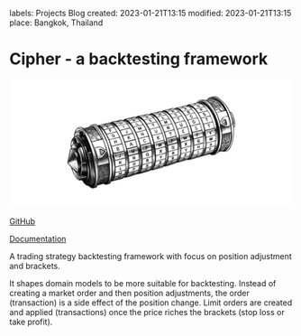 labels: Projects
        Blog
created: 2023-01-21T13:15
modified: 2023-01-21T13:15
place: Bangkok, Thailand

# Cipher - a backtesting framework

![cipher bt](cipher_wide.jpeg)

[GitHub](https://github.com/nanvel/cipher-bt)

[Documentation](https://cipher.nanvel.com/)

A trading strategy backtesting framework with focus on position adjustment and brackets.

It shapes domain models to be more suitable for backtesting. Instead of creating a market order and then position adjustments, the order (transaction) is a side effect of the position change. Limit orders are created and applied (transactions) once the price riches the brackets (stop loss or take profit).

